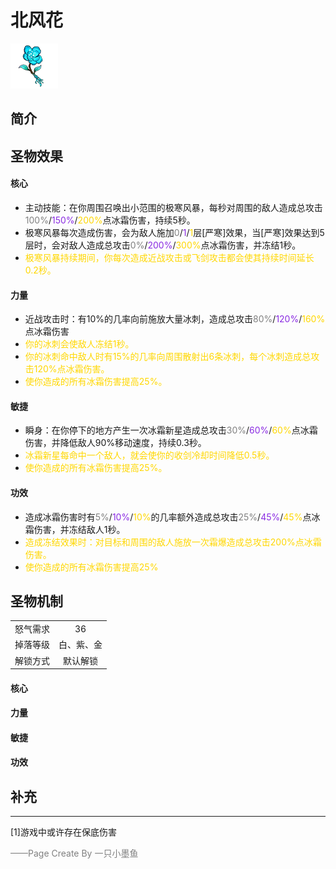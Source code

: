 # 北风花
![北风花](../Img/Texture2D_Potion/北风花.png)
## 简介
## 圣物效果
#### **核心**  
- 主动技能：在你周围召唤出小范围的极寒风暴，每秒对周围的敌人造成总攻击<font color=gray>100%</font>/<font color=BlueViolet>150%</font>/<font color=gold>200%</font>点冰霜伤害，持续5秒。
- 极寒风暴每次造成伤害，会为敌人施加<font color=gray>0</font>/<font color=BlueViolet>1</font>/<font color=gold>1</font>层[严寒]效果，当[严寒]效果达到5层时，会对敌人造成总攻击<font color=gray>0%</font>/<font color=BlueViolet>200%</font>/<font color=gold>300%</font>点冰霜伤害，并冻结1秒。
- <font color=gold>极寒风暴持续期间，你每次造成近战攻击或飞剑攻击都会使其持续时间延长0.2秒。</font>
#### **力量** 
- 近战攻击时：有10%的几率向前施放大量冰刺，造成总攻击<font color=gray>80%</font>/<font color=BlueViolet>120%</font>/<font color=gold>160%</font>点冰霜伤害
- <font color=gold>你的冰刺会使敌人冻结1秒。</font>
- <font color=gold>你的冰刺命中敌人时有15%的几率向周围散射出6条冰刺，每个冰刺造成总攻击120%点冰霜伤害。</font>
- <font color=gold>使你造成的所有冰霜伤害提高25%。</font>
#### **敏捷**
- 瞬身：在你停下的地方产生一次冰霜新星造成总攻击<font color=gray>30%</font>/<font color=BlueViolet>60%</font>/<font color=gold>60%</font>点冰霜伤害，并降低敌人90%移动速度，持续0.3秒。
- <font color=gold>冰霜新星每命中一个敌人，就会使你的收剑冷却时间降低0.5秒。</font>
- <font color=gold>使你造成的所有冰霜伤害提高25%。</font>
#### **功效**
- 造成冰霜伤害时有<font color=gray>5%</font>/<font color=BlueViolet>10%</font>/<font color=gold>10%</font>的几率额外造成总攻击<font color=gray>25%</font>/<font color=BlueViolet>45%</font>/<font color=gold>45%</font>点冰霜伤害，并冻结敌人1秒。
- <font color=gold>造成冻结效果时：对目标和周围的敌人施放一次霜爆造成总攻击200%点冰霜伤害。</font>
- <font color=gold>使你造成的所有冰霜伤害提高25%</font>

## 圣物机制
|||
| :----: | :----: |
|怒气需求|36|
|掉落等级|白、紫、金|
|解锁方式|默认解锁|

#### **核心**

#### **力量**

#### **敏捷**

#### **功效**


## 补充

---
[1]游戏中或许存在保底伤害

<font color=grey>——Page Create By 一只小墨鱼</font>
